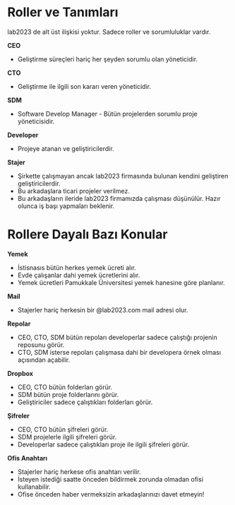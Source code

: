 # Roller ve Tanımları

lab2023 de alt üst ilişkisi yoktur. Sadece roller ve sorumluluklar vardır.

**CEO**

* Geliştirme süreçleri hariç her şeyden sorumlu olan yöneticidir.

**CTO**

* Geliştirme ile ilgili son kararı veren yöneticidir.

**SDM**

* Software Develop Manager - Bütün projelerden sorumlu proje yöneticisidir.

**Developer**

* Projeye atanan ve geliştiricilerdir.

**Stajer**

* Şirkette çalışmayan ancak lab2023 firmasında bulunan kendini geliştiren geliştiricilerdir. 
* Bu arkadaşlara ticari projeler verilmez.
* Bu arkadaşların ileride lab2023 firmamızda çalışması düşünülür. Hazır olunca iş başı yapmaları beklenir. 

# Rollere Dayalı Bazı Konular

**Yemek**

* İstisnasıs bütün herkes yemek ücreti alır.
* Evde çalışanlar dahi yemek ücretlerini alır.
* Yemek ücretleri Pamukkale Üniversitesi yemek hanesine göre planlanır.

**Mail**

* Stajerler hariç herkesin bir @lab2023.com mail adresi olur.

**Repolar**

* CEO, CTO, SDM bütün repoları developerlar sadece çalıştığı projenin reposunu görür.
* CTO, SDM isterse repoları çalışmasa dahi bir developera örnek olması açısından açabilir.

**Dropbox**

* CEO, CTO bütün folderları görür.
* SDM bütün proje folderlarını görür.
* Geliştiriciler sadece çalıştıkları folderları görür.

**Şifreler**

* CEO, CTO bütün şifreleri görür.
* SDM projelerle ilgili şifreleri görür.
* Developerlar sadece çalıştıkları proje ile ilgili şifreleri görür.

**Ofis Anahtarı**

* Stajerler hariç herkese ofis anahtarı verilir.
* İsteyen istediği saatte önceden bildirmek zorunda olmadan ofisi kullanabilir.
* Ofise önceden haber vermeksizin arkadaşlarınızı davet etmeyin!
